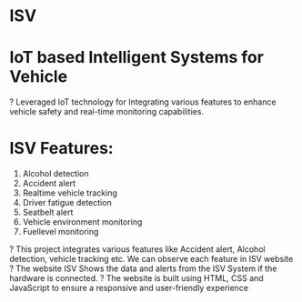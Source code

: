 # ISV
# IoT based Intelligent Systems for Vehicle

? Leveraged IoT technology for Integrating various features to enhance vehicle safety and real-time monitoring capabilities.

# ISV Features:
1. Alcohol detection
2. Accident alert
3. Realtime vehicle tracking
4. Driver fatigue detection
5. Seatbelt alert
6. Vehicle environment monitoring
7. Fuellevel monitoring
   
? This project integrates various features like Accident alert, Alcohol detection, vehicle tracking etc. We can observe each feature in ISV website
? The website ISV Shows the data and alerts from the ISV System if the hardware is connected.
? The website is built using HTML, CSS and JavaScript to ensure a responsive and user-friendly experience
